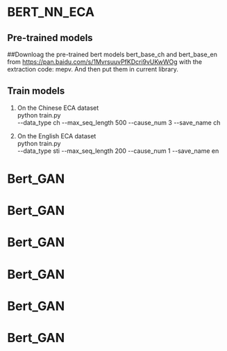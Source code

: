 # BERT_NN_ECA

## Pre-trained models
##Downloag the pre-trained bert models bert_base_ch and bert_base_en from https://pan.baidu.com/s/1MvrsuuvPfKDcri9vUKwWOg with the extraction code: mepv.
And then put them in current library.

## Train models

1. On the Chinese ECA dataset\
python train.py\
           --data_type ch  --max_seq_length  500  --cause_num  3  --save_name ch
           
2. On the English ECA dataset\
python train.py\
           --data_type sti  --max_seq_length 200 --cause_num  1  --save_name en


# Bert_GAN
# Bert_GAN
# Bert_GAN
# Bert_GAN
# Bert_GAN
# Bert_GAN

